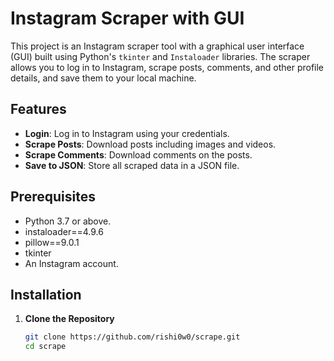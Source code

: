 # Instagram Scraper with GUI

This project is an Instagram scraper tool with a graphical user interface (GUI) built using Python's `tkinter` and `Instaloader` libraries. 
The scraper allows you to log in to Instagram, scrape posts, comments, and other profile details, and save them to your local machine.

## Features

- **Login**: Log in to Instagram using your credentials.
- **Scrape Posts**: Download posts including images and videos.
- **Scrape Comments**: Download comments on the posts.
- **Save to JSON**: Store all scraped data in a JSON file.

## Prerequisites

- Python 3.7 or above.
- instaloader==4.9.6
- pillow==9.0.1
- tkinter
- An Instagram account.

## Installation

1. **Clone the Repository**
   ```bash 
   git clone https://github.com/rishi0w0/scrape.git 
   cd scrape
   

